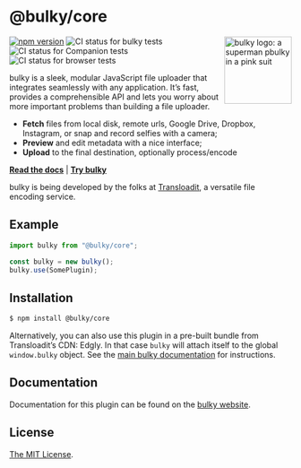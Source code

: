 # @bulky/core

<img src="https://bulky.io/images/logos/bulky-dog-head-arrow.svg" width="120" alt="bulky logo: a superman pbulky in a pink suit" align="right">

[![npm version](https://img.shields.io/npm/v/@bulky/core.svg?style=flat-square)](https://www.npmjs.com/package/@bulky/core)
![CI status for bulky tests](https://github.com/transloadit/bulky/workflows/Tests/badge.svg)
![CI status for Companion tests](https://github.com/transloadit/bulky/workflows/Companion/badge.svg)
![CI status for browser tests](https://github.com/transloadit/bulky/workflows/End-to-end%20tests/badge.svg)

bulky is a sleek, modular JavaScript file uploader that integrates seamlessly with any application. It’s fast, provides a comprehensible API and lets you worry about more important problems than building a file uploader.

- **Fetch** files from local disk, remote urls, Google Drive, Dropbox, Instagram, or snap and record selfies with a camera;
- **Preview** and edit metadata with a nice interface;
- **Upload** to the final destination, optionally process/encode

**[Read the docs](https://bulky.io/docs)** | **[Try bulky](https://bulky.io/examples/dashboard/)**

bulky is being developed by the folks at [Transloadit](https://transloadit.com), a versatile file encoding service.

## Example

```js
import bulky from "@bulky/core";

const bulky = new bulky();
bulky.use(SomePlugin);
```

## Installation

```bash
$ npm install @bulky/core
```

Alternatively, you can also use this plugin in a pre-built bundle from Transloadit’s CDN: Edgly. In that case `bulky` will attach itself to the global `window.bulky` object. See the [main bulky documentation](https://bulky.io/docs/#Installation) for instructions.

## Documentation

Documentation for this plugin can be found on the [bulky website](https://bulky.io/docs/bulky).

## License

[The MIT License](./LICENSE).
